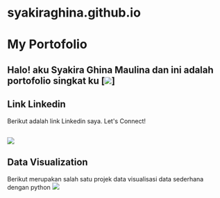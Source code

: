 # syakiraghina.github.io
# My Portofolio
Halo! aku Syakira Ghina Maulina dan ini adalah portofolio singkat ku
[![](https://api.um.ac.id/akademik/operasional/GetFoto.ptikUM?nim=200322615267&angkatan=2020)]
---
## Link Linkedin
Berikut adalah link Linkedin saya. Let's Connect!

[![](https://myclouddoor.com/wp-content/uploads/2019/11/Linkedin-logo.png)](https://www.linkedin.com/in/syakiraghina280502/)
---
## Data Visualization
Berikut merupakan salah satu projek data visualisasi data sederhana dengan python
[![](https://img.shields.io/badge/Google_Colab-Run_on_Google_Colab-orange?logo=googlecolab&style=flat-square)](https://colab.research.google.com/drive/1gc_TquM0HLes96t8VlN1xuFsD5Mrlm1_?usp=sharing)
